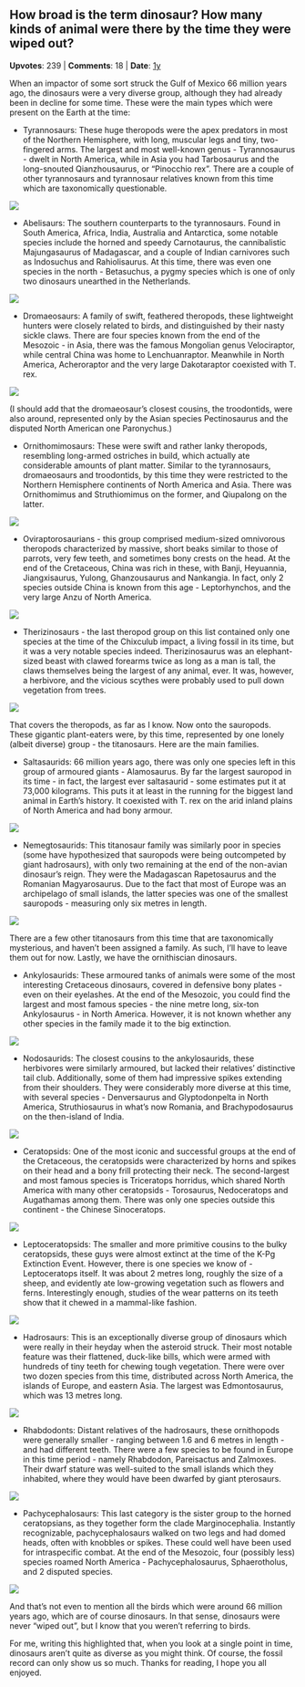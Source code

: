 ## How broad is the term dinosaur? How many kinds of animal were there by the time they were wiped out?
    
**Upvotes**: 239 | **Comments**: 18 | **Date**: [1y](https://www.quora.com/How-broad-is-the-term-dinosaur-How-many-kinds-of-animal-were-there-by-the-time-they-were-wiped-out/answer/Gary-Meaney)

When an impactor of some sort struck the Gulf of Mexico 66 million years ago, the dinosaurs were a very diverse group, although they had already been in decline for some time. These were the main types which were present on the Earth at the time:

*   Tyrannosaurs: These huge theropods were the apex predators in most of the Northern Hemisphere, with long, muscular legs and tiny, two-fingered arms. The largest and most well-known genus - Tyrannosaurus \- dwelt in North America, while in Asia you had Tarbosaurus and the long-snouted Qianzhousaurus, or “Pinocchio rex”. There are a couple of other tyrannosaurs and tyrannosaur relatives known from this time which are taxonomically questionable.

![](https://qph.fs.quoracdn.net/main-qimg-a77806c3d9240b26f67ddb75f46aa94a-pjlq)

*   Abelisaurs: The southern counterparts to the tyrannosaurs. Found in South America, Africa, India, Australia and Antarctica, some notable species include the horned and speedy Carnotaurus, the cannibalistic Majungasaurus of Madagascar, and a couple of Indian carnivores such as Indosuchus and Rahiolisaurus. At this time, there was even one species in the north - Betasuchus, a pygmy species which is one of only two dinosaurs unearthed in the Netherlands.

![](https://qph.fs.quoracdn.net/main-qimg-4fc4f87f86cd37251a8ebdd537b8732c-lq)

*   Dromaeosaurs: A family of swift, feathered theropods, these lightweight hunters were closely related to birds, and distinguished by their nasty sickle claws. There are four species known from the end of the Mesozoic - in Asia, there was the famous Mongolian genus Velociraptor, while central China was home to Lenchuanraptor. Meanwhile in North America, Acheroraptor and the very large Dakotaraptor coexisted with T. rex.

![](https://qph.fs.quoracdn.net/main-qimg-b916ac77e0947c06fe0ed232eabf1ca0-lq)

(I should add that the dromaeosaur’s closest cousins, the troodontids, were also around, represented only by the Asian species Pectinosaurus and the disputed North American one Paronychus.)

*   Ornithomimosaurs: These were swift and rather lanky theropods, resembling long-armed ostriches in build, which actually ate considerable amounts of plant matter. Similar to the tyrannosaurs, dromaeosaurs and troodontids, by this time they were restricted to the Northern Hemisphere continents of North America and Asia. There was Ornithomimus and Struthiomimus on the former, and Qiupalong on the latter.

![](https://qph.fs.quoracdn.net/main-qimg-79926a99ae12ee7d81d2df76b675f21d-lq)

*   Oviraptorosaurians \- this group comprised medium-sized omnivorous theropods characterized by massive, short beaks similar to those of parrots, very few teeth, and sometimes bony crests on the head. At the end of the Cretaceous, China was rich in these, with Banji, Heyuannia, Jiangxisaurus, Yulong, Ghanzousaurus and Nankangia. In fact, only 2 species outside China is known from this age - Leptorhynchos, and the very large Anzu of North America.

![](https://qph.fs.quoracdn.net/main-qimg-319f9dc0b70493b9767efb388c379cfb-lq)

*   Therizinosaurs \- the last theropod group on this list contained only one species at the time of the Chixculub impact, a living fossil in its time, but it was a very notable species indeed. Therizinosaurus was an elephant-sized beast with clawed forearms twice as long as a man is tall, the claws themselves being the largest of any animal, ever. It was, however, a herbivore, and the vicious scythes were probably used to pull down vegetation from trees.

![](https://qph.fs.quoracdn.net/main-qimg-3404a6706c241e120957ab1b91a8dd6e-lq)

That covers the theropods, as far as I know. Now onto the sauropods. These gigantic plant-eaters were, by this time, represented by one lonely (albeit diverse) group - the titanosaurs. Here are the main families.

*   Saltasaurids: 66 million years ago, there was only one species left in this group of armoured giants - Alamosaurus. By far the largest sauropod in its time - in fact, the largest ever saltasaurid - some estimates put it at 73,000 kilograms. This puts it at least in the running for the biggest land animal in Earth’s history. It coexisted with T. rex on the arid inland plains of North America and had bony armour.

![](https://qph.fs.quoracdn.net/main-qimg-4799c05ef6b480c370bb4ae453d120f5-lq)

*   Nemegtosaurids: This titanosaur family was similarly poor in species (some have hypothesized that sauropods were being outcompeted by giant hadrosaurs), with only two remaining at the end of the non-avian dinosaur’s reign. They were the Madagascan Rapetosaurus and the Romanian Magyarosaurus. Due to the fact that most of Europe was an archipelago of small islands, the latter species was one of the smallest sauropods - measuring only six metres in length.

![](https://qph.fs.quoracdn.net/main-qimg-7a1453eb6ec0dbeb204039ac53593e8e-lq)

There are a few other titanosaurs from this time that are taxonomically mysterious, and haven’t been assigned a family. As such, I’ll have to leave them out for now. Lastly, we have the ornithiscian dinosaurs.

*   Ankylosaurids: These armoured tanks of animals were some of the most interesting Cretaceous dinosaurs, covered in defensive bony plates - even on their eyelashes. At the end of the Mesozoic, you could find the largest and most famous species - the nine metre long, six-ton Ankylosaurus \- in North America. However, it is not known whether any other species in the family made it to the big extinction.

![](https://qph.fs.quoracdn.net/main-qimg-c688c4549aa43cb7ed73c0e5d96b8e6b-lq)

*   Nodosaurids: The closest cousins to the ankylosaurids, these herbivores were similarly armoured, but lacked their relatives’ distinctive tail club. Additionally, some of them had impressive spikes extending from their shoulders. They were considerably more diverse at this time, with several species - Denversaurus and Glyptodonpelta in North America, Struthiosaurus in what’s now Romania, and Brachypodosaurus on the then-island of India.

![](https://qph.fs.quoracdn.net/main-qimg-69f35f75abdb40c4c9cfa3f90f74c6be-lq)

*   Ceratopsids: One of the most iconic and successful groups at the end of the Cretaceous, the ceratopsids were characterized by horns and spikes on their head and a bony frill protecting their neck. The second-largest and most famous species is Triceratops horridus, which shared North America with many other ceratopsids - Torosaurus, Nedoceratops and Augathamas among them. There was only one species outside this continent - the Chinese Sinoceratops.

![](https://qph.fs.quoracdn.net/main-qimg-ae0c0f94d6797243fa21f0899522a28f-lq)

*   Leptoceratopsids: The smaller and more primitive cousins to the bulky ceratopsids, these guys were almost extinct at the time of the K-Pg Extinction Event. However, there is one species we know of - Leptoceratops itself. It was about 2 metres long, roughly the size of a sheep, and evidently ate low-growing vegetation such as flowers and ferns. Interestingly enough, studies of the wear patterns on its teeth show that it chewed in a mammal-like fashion.

![](https://qph.fs.quoracdn.net/main-qimg-93e8d6659537c32c4382aaec7d8b3db4-pjlq)

*   Hadrosaurs: This is an exceptionally diverse group of dinosaurs which were really in their heyday when the asteroid struck. Their most notable feature was their flattened, duck-like bills, which were armed with hundreds of tiny teeth for chewing tough vegetation. There were over two dozen species from this time, distributed across North America, the islands of Europe, and eastern Asia. The largest was Edmontosaurus, which was 13 metres long.

![](https://qph.fs.quoracdn.net/main-qimg-e44501001345535a5439905c90eba9a1-lq)

*   Rhabdodonts: Distant relatives of the hadrosaurs, these ornithopods were generally smaller - ranging between 1.6 and 6 metres in length - and had different teeth. There were a few species to be found in Europe in this time period - namely Rhabdodon, Pareisactus and Zalmoxes. Their dwarf stature was well-suited to the small islands which they inhabited, where they would have been dwarfed by giant pterosaurs.

![](https://qph.fs.quoracdn.net/main-qimg-673eac22b52c846b11fb519c35afb072-lq)

*   Pachycephalosaurs: This last category is the sister group to the horned ceratopsians, as they together form the clade Marginocephalia. Instantly recognizable, pachycephalosaurs walked on two legs and had domed heads, often with knobbles or spikes. These could well have been used for intraspecific combat. At the end of the Mesozoic, four (possibly less) species roamed North America - Pachycephalosaurus, Sphaerotholus, and 2 disputed species.

![](https://qph.fs.quoracdn.net/main-qimg-5ecaee7d18fec0d1e03c266fded9a782-lq)

And that’s not even to mention all the birds which were around 66 million years ago, which are of course dinosaurs. In that sense, dinosaurs were never “wiped out”, but I know that you weren’t referring to birds.

For me, writing this highlighted that, when you look at a single point in time, dinosaurs aren’t quite as diverse as you might think. Of course, the fossil record can only show us so much. Thanks for reading, I hope you all enjoyed.

